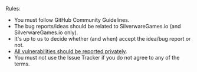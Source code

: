 Rules:
* You must follow GitHub Community Guidelines.
* The bug reports/ideas should be related to SilverwareGames.io (and SilverwareGames.io only).
* It's up to us to decide whether (and when) accept the idea/bug report or not.
* [All vulnerabilities should be reported privately](https://github.com/mesosoi/silverwaregames-io-issue-tracker/security).
* You must not use the Issue Tracker if you do not agree to any of the terms.
